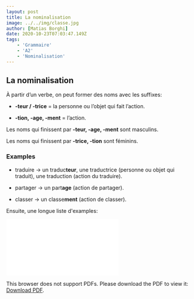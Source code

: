 ```yaml
---
layout: post
title: La nominalisation
image: ../../img/classe.jpg
author: [Matias Borghi]
date: 2020-10-23T07:03:47.149Z
tags: 
    - 'Grammaire'
    - 'A2'
    - 'Nominalisation'
---
```


## La nominalisation

À partir d’un verbe, on peut former des noms avec les suffixes:

- **-teur / -trice** = la personne ou l’objet qui fait l’action.

- **-tion, -age, -ment** = l’action.

Les noms qui finissent par **-teur, -age, -ment** sont masculins.

Les noms qui finissent par **-trice, -tion** sont féminins.

### Examples

- traduire → un traduc**teur**, une traductrice (personne ou objet qui traduit), une traduction (action du traduire).

- partager → un part**age** (action de partager).

- classer → un classe**ment** (action de classer).

Ensuite, une longue liste d'examples:

<object data="./nominalisationslongue.pdf" type="application/pdf" width="700px" height="700px">
    <embed src="./nominalisationslongue.pdf">
        <p>This browser does not support PDFs. Please download the PDF to view it: <a href="./nominalisationslongue.pdf">Download PDF</a>.</p>
    </embed>
</object>